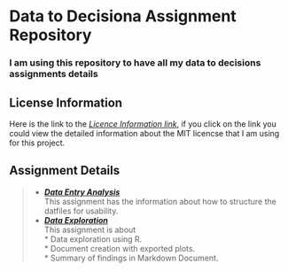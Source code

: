 # Data to Decisiona Assignment Repository
### I am using this repository to have all my data to decisions assignments details

## License Information  
Here is the link to the [_Licence Information link_](https://github.com/anitha1987/anithaD2D/blob/master/LICENSE),   if you click on the link you could view the detailed information about the MIT licencse that I am using for this project.
## Assignment Details
> * [**_Data Entry Analysis_**]()  
 This assignment has the information about how to structure the datfiles for usability.
> * [**_Data Exploration_**]()  
  This assignment is about  
    * Data exploration using R.  
    * Document creation with exported plots.  
    * Summary of findings in Markdown Document.

